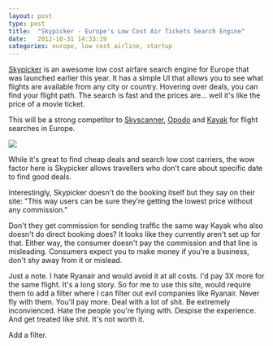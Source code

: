 ```yaml
---
layout: post
type: post
title:  "Skypicker - Europe's Low Cost Air Tickets Search Engine"
date:   2012-10-31 14:33:19
categories: europe, low cost airline, startup
---
```


<a href="http://skypicker.com" target="_blank">Skypicker</a> is an awesome low cost airfare search engine for Europe that was launched earlier this year. It has a simple UI that allows you to see what flights are available from any city or country. Hovering over deals, you can find your flight path. The search is fast and the prices are... well it's like the price of a movie ticket. 

This will be a strong competitor to <a href="http://www.skyscanner.net" target="_blank">Skyscanner</a>, <a href="http://www.opodo.co.uk/" target="_blank">Opodo</a> and <a href="http://www.kayak.com/" target="_blank">Kayak</a> for flight searches in Europe. 

<a href="http://skypicker.com" target="_blank"><img src="{{site.url}}/assets/posts/Skypicker-Berlin-1024x599.jpg" ></a>

While it's great to find cheap deals and search low cost carriers, the wow factor here is Skypicker allows travellers who don’t care about specific date to find good deals.

Interestingly, Skypicker doesn't do the booking itself but they say on their site: "This way users can be sure they’re getting the lowest price without any commission." 

Don't they get commission for sending traffic the same way Kayak who also doesn't do direct booking does? It looks like they currently aren't set up for that. Either way, the consumer doesn't pay the commission and that line is misleading. Consumers expect you to make money if you're a business, don't shy away from it or mislead.

Just a note. I hate Ryanair and would avoid it at all costs. I'd pay 3X more for the same flight. It's a long story. So for me to use this site, would require them to add a filter where I can filter out evil companies like Ryanair. Never fly with them. You'll pay more. Deal with a lot of shit. Be extremely inconvienced. Hate the people you're flying with. Despise the experience. And get treated like shit. It's not worth it.

Add a filter. 